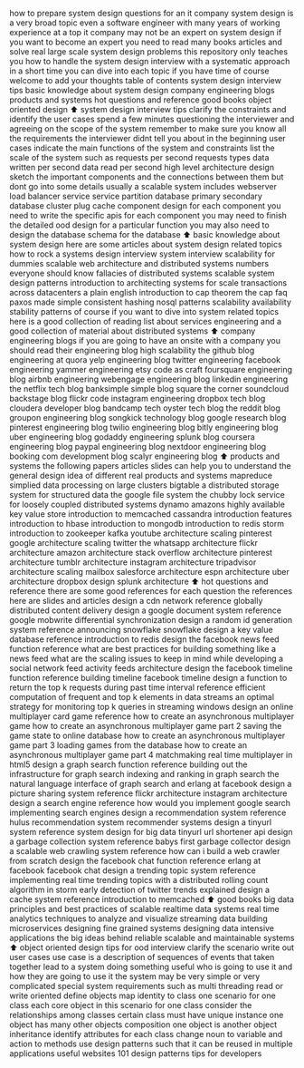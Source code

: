 how to prepare system design questions for an it company system design is a very broad topic even a software engineer with many years of working experience at a top it company may not be an expert on system design if you want to become an expert you need to read many books articles and solve real large scale system design problems this repository only teaches you how to handle the system design interview with a systematic approach in a short time you can dive into each topic if you have time of course welcome to add your thoughts table of contents system design interview tips basic knowledge about system design company engineering blogs products and systems hot questions and reference good books object oriented design ⬆ system design interview tips clarify the constraints and identify the user cases spend a few minutes questioning the interviewer and agreeing on the scope of the system remember to make sure you know all the requirements the interviewer didnt tell you about in the beginning user cases indicate the main functions of the system and constraints list the scale of the system such as requests per second requests types data written per second data read per second high level architecture design sketch the important components and the connections between them but dont go into some details usually a scalable system includes webserver load balancer service service partition database primary secondary database cluster plug cache component design for each component you need to write the specific apis for each component you may need to finish the detailed ood design for a particular function you may also need to design the database schema for the database ⬆ basic knowledge about system design here are some articles about system design related topics how to rock a systems design interview system interview scalability for dummies scalable web architecture and distributed systems numbers everyone should know fallacies of distributed systems scalable system design patterns introduction to architecting systems for scale transactions across datacenters a plain english introduction to cap theorem the cap faq paxos made simple consistent hashing nosql patterns scalability availability stability patterns of course if you want to dive into system related topics here is a good collection of reading list about services engineering and a good collection of material about distributed systems ⬆ company engineering blogs if you are going to have an onsite with a company you should read their engineering blog high scalability the github blog engineering at quora yelp engineering blog twitter engineering facebook engineering yammer engineering etsy code as craft foursquare engineering blog airbnb engineering webengage engineering blog linkedin engineering the netflix tech blog banksimple simple blog square the corner soundcloud backstage blog flickr code instagram engineering dropbox tech blog cloudera developer blog bandcamp tech oyster tech blog the reddit blog groupon engineering blog songkick technology blog google research blog pinterest engineering blog twilio engineering blog bitly engineering blog uber engineering blog godaddy engineering splunk blog coursera engineering blog paypal engineering blog nextdoor engineering blog booking com development blog scalyr engineering blog ⬆ products and systems the following papers articles slides can help you to understand the general design idea of different real products and systems mapreduce simplied data processing on large clusters bigtable a distributed storage system for structured data the google file system the chubby lock service for loosely coupled distributed systems dynamo amazons highly available key value store introduction to memcached cassandra introduction features introduction to hbase introduction to mongodb introduction to redis storm introduction to zookeeper kafka youtube architecture scaling pinterest google architecture scaling twitter the whatsapp architecture flickr architecture amazon architecture stack overflow architecture pinterest architecture tumblr architecture instagram architecture tripadvisor architecture scaling mailbox salesforce architecture espn architecture uber architecture dropbox design splunk architecture ⬆ hot questions and reference there are some good references for each question the references here are slides and articles design a cdn network reference globally distributed content delivery design a google document system reference google mobwrite differential synchronization design a random id generation system reference announcing snowflake snowflake design a key value database reference introduction to redis design the facebook news feed function reference what are best practices for building something like a news feed what are the scaling issues to keep in mind while developing a social network feed activity feeds architecture design the facebook timeline function reference building timeline facebook timeline design a function to return the top k requests during past time interval reference efficient computation of frequent and top k elements in data streams an optimal strategy for monitoring top k queries in streaming windows design an online multiplayer card game reference how to create an asynchronous multiplayer game how to create an asynchronous multiplayer game part 2 saving the game state to online database how to create an asynchronous multiplayer game part 3 loading games from the database how to create an asynchronous multiplayer game part 4 matchmaking real time multiplayer in html5 design a graph search function reference building out the infrastructure for graph search indexing and ranking in graph search the natural language interface of graph search and erlang at facebook design a picture sharing system reference flickr architecture instagram architecture design a search engine reference how would you implement google search implementing search engines design a recommendation system reference hulus recommendation system recommender systems design a tinyurl system reference system design for big data tinyurl url shortener api design a garbage collection system reference babys first garbage collector design a scalable web crawling system reference how can i build a web crawler from scratch design the facebook chat function reference erlang at facebook facebook chat design a trending topic system reference implementing real time trending topics with a distributed rolling count algorithm in storm early detection of twitter trends explained design a cache system reference introduction to memcached ⬆ good books big data principles and best practices of scalable realtime data systems real time analytics techniques to analyze and visualize streaming data building microservices designing fine grained systems designing data intensive applications the big ideas behind reliable scalable and maintainable systems ⬆ object oriented design tips for ood interview clarify the scenario write out user cases use case is a description of sequences of events that taken together lead to a system doing something useful who is going to use it and how they are going to use it the system may be very simple or very complicated special system requirements such as multi threading read or write oriented define objects map identity to class one scenario for one class each core object in this scenario for one class consider the relationships among classes certain class must have unique instance one object has many other objects composition one object is another object inheritance identify attributes for each class change noun to variable and action to methods use design patterns such that it can be reused in multiple applications useful websites 101 design patterns tips for developers